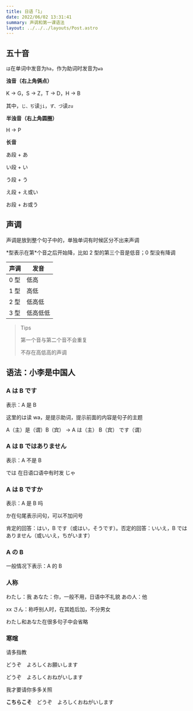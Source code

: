 ```yaml
---
title: 日语「1」
date: 2022/06/02 13:31:41
summary: 声调和第一课语法
layout: ../../../layouts/Post.astro
---
```


## 五十音

`は`在单词中发音为`ha`，作为助词时发音为`wa`

**浊音（右上角俩点）**

K → G，S → Z，T → D，H → B

其中，`じ、ぢ`读`ji`，`ず、づ`读`zu`

**半浊音（右上角圆圈）**

H → P

**长音**

あ段 + あ

い段 + い

う段 + う

え段 + え或い

お段 + お或う

## 声调

声调是放到整个句子中的，单独单词有时候区分不出来声调

\*型表示在第\*个音之后开始降，比如 2 型的第三个音是低音；0 型没有降调

| 声调 | 发音     |
| ---- | -------- |
| 0 型 | 低高     |
| 1 型 | 高低     |
| 2 型 | 低高低   |
| 3 型 | 低高低低 |

> Tips
>
> 第一个音与第二个音不会重复
>
> 不存在高低高的声调

## 语法：小李是中国人

### A は B です

表示：A 是 B

这里的は读 wa，是提示助词，提示前面的内容是句子的主题

A（主）是（谓）B（宾） → A は（主） B（宾） です（谓）

### A は B ではありません

表示：A 不是 B

では 在日语口语中有时发 じゃ

### A は B ですか

表示：A 是 B 吗

か在句尾表示问句，可以不加问号

肯定的回答：はい，B です（或はい，そうです）。否定的回答：いいえ，B ではありません（或いいえ，ちがいます）

### A の B

一般情况下表示：A 的 B

### 人称

わたし：我
あなた：你，一般不用，日语中不礼貌
あの人：他

xx さん：称呼别人时，在其姓后加，不分男女

わたし和あなた在很多句子中会省略

### 寒暄

请多指教

どうぞ　よろしくお願いします

どうぞ　よろしくおねがいします

我才要请你多多关照

**こちらこそ**　どうぞ　よろしくおねがいします
